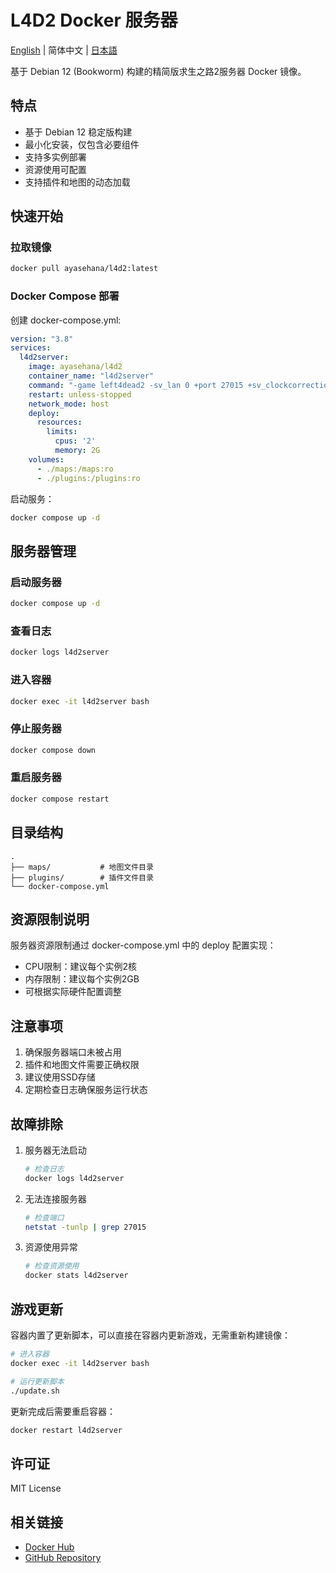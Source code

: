 # L4D2 Docker 服务器

[English](./README_EN.md) | 简体中文 | [日本語](./README_JP.md)

基于 Debian 12 (Bookworm) 构建的精简版求生之路2服务器 Docker 镜像。

## 特点
- 基于 Debian 12 稳定版构建
- 最小化安装，仅包含必要组件
- 支持多实例部署
- 资源使用可配置
- 支持插件和地图的动态加载

## 快速开始

### 拉取镜像
```bash
docker pull ayasehana/l4d2:latest
```

### Docker Compose 部署
创建 docker-compose.yml:
```yaml
version: "3.8"
services:
  l4d2server:
    image: ayasehana/l4d2
    container_name: "l4d2server"
    command: "-game left4dead2 -sv_lan 0 +port 27015 +sv_clockcorrection_msecs 25 -timeout 10 -tickrate 100 +map c2m1_highway"
    restart: unless-stopped
    network_mode: host
    deploy:
      resources:
        limits:
          cpus: '2'
          memory: 2G
    volumes:
      - ./maps:/maps:ro
      - ./plugins:/plugins:ro
```

启动服务：
```bash
docker compose up -d
```

## 服务器管理

### 启动服务器
```bash
docker compose up -d
```

### 查看日志
```bash
docker logs l4d2server
```

### 进入容器
```bash
docker exec -it l4d2server bash
```

### 停止服务器
```bash
docker compose down
```

### 重启服务器
```bash
docker compose restart
```

## 目录结构
```
.
├── maps/           # 地图文件目录
├── plugins/        # 插件文件目录
└── docker-compose.yml
```

## 资源限制说明

服务器资源限制通过 docker-compose.yml 中的 deploy 配置实现：
- CPU限制：建议每个实例2核
- 内存限制：建议每个实例2GB
- 可根据实际硬件配置调整

## 注意事项

1. 确保服务器端口未被占用
2. 插件和地图文件需要正确权限
3. 建议使用SSD存储
4. 定期检查日志确保服务运行状态

## 故障排除

1. 服务器无法启动
   ```bash
   # 检查日志
   docker logs l4d2server
   ```

2. 无法连接服务器
   ```bash
   # 检查端口
   netstat -tunlp | grep 27015
   ```

3. 资源使用异常
   ```bash
   # 检查资源使用
   docker stats l4d2server
   ```

## 游戏更新

容器内置了更新脚本，可以直接在容器内更新游戏，无需重新构建镜像：

```bash
# 进入容器
docker exec -it l4d2server bash

# 运行更新脚本
./update.sh
```

更新完成后需要重启容器：
```bash
docker restart l4d2server
```

## 许可证

MIT License

## 相关链接
- [Docker Hub](https://hub.docker.com/r/ayasehana/l4d2)
- [GitHub Repository](https://github.com/cH1yoi/l4d2-docker)

